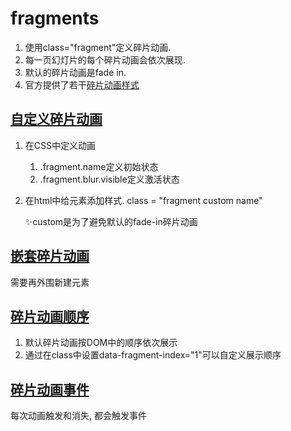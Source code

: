# fragments


1. 使用class="fragment"定义碎片动画.
2. 每一页幻灯片的每个碎片动画会依次展现.
3. 默认的碎片动画是fade in.
4. 官方提供了若干[碎片动画样式](https://revealjs.com/fragments/)

## [自定义碎片动画](https://revealjs.com/fragments/#custom-fragments-4.5.0)

1. 在CSS中定义动画
    1. .fragment.name定义初始状态
    2. .fragment.blur.visible定义激活状态
2. 在html中给元素添加样式. class = "fragment custom name"
    
    ✨custom是为了避免默认的fade-in碎片动画

## [嵌套碎片动画](https://revealjs.com/fragments/#nested-fragments)

需要再外围新建元素


## [碎片动画顺序](https://revealjs.com/fragments/#fragment-order)
1. 默认碎片动画按DOM中的顺序依次展示
2. 通过在class中设置data-fragment-index="1"可以自定义展示顺序



## [碎片动画事件](https://revealjs.com/fragments/#events)

每次动画触发和消失, 都会触发事件



























